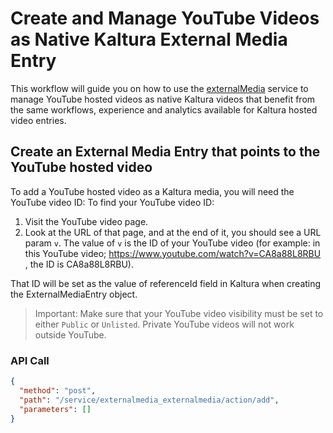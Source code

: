 <!--METADATA
{
  "summary": "Using ExternalMediaEntry to natively manage YouTube videos as Kaltura videos, supporting all interactivity, analytics and enrichment capabilities, while keeping the video as a YouTube hosted video played inside the Kaltura player (wrapping around the YouTube chrome-less player)"
}
-->

# Create and Manage YouTube Videos as Native Kaltura External Media Entry  
This workflow will guide you on how to use the [externalMedia](https://developer.kaltura.com/api-docs/service/externalMedia) service to manage YouTube hosted videos as native Kaltura videos that benefit from the same workflows, experience and analytics available for Kaltura hosted video entries.

## Create an External Media Entry that points to the YouTube hosted video
To add a YouTube hosted video as a Kaltura media, you will need the YouTube video ID:
To find your YouTube video ID: 

1. Visit the YouTube video page. 
2. Look at the URL of that page, and at the end of it, you should see a URL param `v`. The value of `v` is the ID of your YouTube video (for example: in this YouTube video; https://www.youtube.com/watch?v=CA8a88L8RBU , the ID is CA8a88L8RBU).

That ID will be set as the value of referenceId field in Kaltura when creating the ExternalMediaEntry object.

> Important: Make sure that your YouTube video visibility must be set to either `Public` or `Unlisted`. Private YouTube videos will not work outside YouTube. 

### API Call
```json
{
  "method": "post",
  "path": "/service/externalmedia_externalmedia/action/add",
  "parameters": []
}
```
